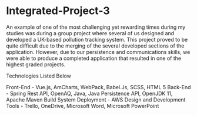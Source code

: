 # Integrated-Project-3

An example of one of the most challenging yet rewarding times during my studies was during a group project where several of us designed and 
developed a UK-based pollution tracking system. This project proved to be quite difficult due to the merging of the several developed sections 
of the application. However, due to our persistence and communications skills, we were able to produce a completed application that resulted 
in one of the highest graded projects. 

Technologies Listed Below

Front-End - Vue.js, AmCharts, WebPack, Babel.Js, SCSS, HTML 5
Back-End - Spring Rest API, OpenAQ, Java, Java Persistence API, OpenJDK 11, Apache Maven Build System
Deployment - AWS
Design and Development Tools - Trello, OneDrive, Microsoft Word, Microsoft PowerPoint 
